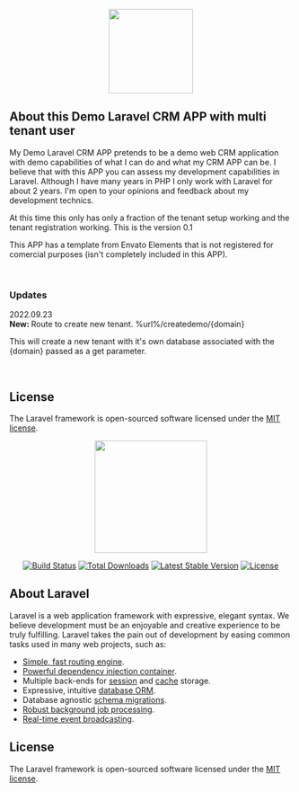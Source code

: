 <p align="center"><a href="https://www.brvr.pt" target="_blank" title="BR & VR"><img src="https://www.brvr.pt/wp-content/uploads/2017/01/logotipo.png" width="150"></a></p>

## About this Demo Laravel CRM APP with multi tenant user

My Demo Laravel CRM APP pretends to be a demo web CRM application with demo capabilities of what I can do and what my CRM APP can be. I believe that with this APP you can assess my development capabilities in Laravel. Although I have many years in PHP I only work with Laravel for about 2 years. I'm open to your opinions and feedback about my development technics. 

At this time this only has only a fraction of the tenant setup working and the tenant registration working. This is the version 0.1

This APP has a template from Envato Elements that is not registered for comercial purposes (isn't completely included in this APP).

&nbsp;
<h3>Updates</h3>
2022.09.23<br>
<strong>New: </strong>Route to create new tenant. %url%/createdemo/{domain}

This will create a new tenant with it's own database associated with the {domain} passed as a get parameter.

&nbsp;
## License

The Laravel framework is open-sourced software licensed under the [MIT license](https://opensource.org/licenses/MIT).

<p align="center"><a href="https://laravel.com" target="_blank"><img src="https://raw.githubusercontent.com/laravel/art/master/logo-lockup/5%20SVG/2%20CMYK/1%20Full%20Color/laravel-logolockup-cmyk-red.svg" width="200"></a></p>

<p align="center">
<a href="https://travis-ci.org/laravel/framework"><img src="https://travis-ci.org/laravel/framework.svg" alt="Build Status"></a>
<a href="https://packagist.org/packages/laravel/framework"><img src="https://img.shields.io/packagist/dt/laravel/framework" alt="Total Downloads"></a>
<a href="https://packagist.org/packages/laravel/framework"><img src="https://img.shields.io/packagist/v/laravel/framework" alt="Latest Stable Version"></a>
<a href="https://packagist.org/packages/laravel/framework"><img src="https://img.shields.io/packagist/l/laravel/framework" alt="License"></a>
</p>


## About Laravel

Laravel is a web application framework with expressive, elegant syntax. We believe development must be an enjoyable and creative experience to be truly fulfilling. Laravel takes the pain out of development by easing common tasks used in many web projects, such as:

- [Simple, fast routing engine](https://laravel.com/docs/routing).
- [Powerful dependency injection container](https://laravel.com/docs/container).
- Multiple back-ends for [session](https://laravel.com/docs/session) and [cache](https://laravel.com/docs/cache) storage.
- Expressive, intuitive [database ORM](https://laravel.com/docs/eloquent).
- Database agnostic [schema migrations](https://laravel.com/docs/migrations).
- [Robust background job processing](https://laravel.com/docs/queues).
- [Real-time event broadcasting](https://laravel.com/docs/broadcasting).

## License

The Laravel framework is open-sourced software licensed under the [MIT license](https://opensource.org/licenses/MIT).

